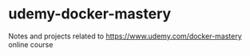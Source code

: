 # udemy-docker-mastery
Notes and projects related to https://www.udemy.com/docker-mastery online course
